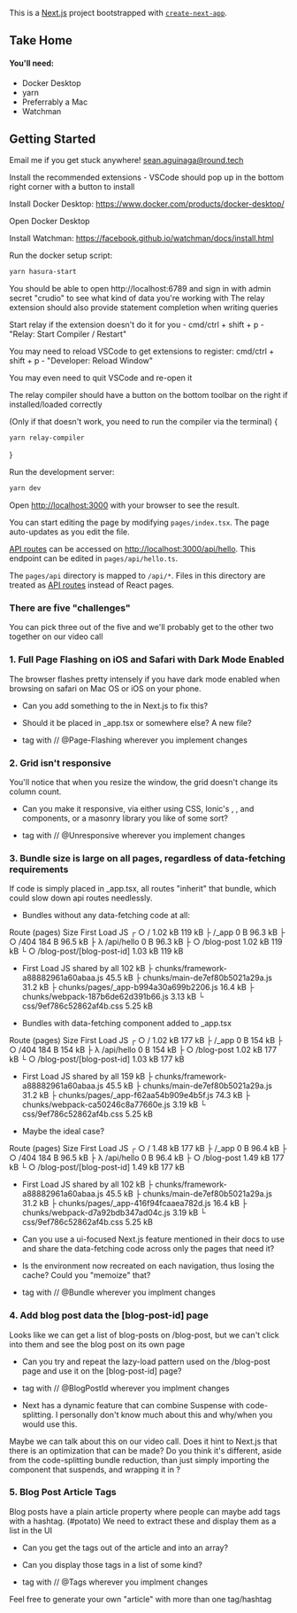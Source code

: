 This is a [Next.js](https://nextjs.org/) project bootstrapped with [`create-next-app`](https://github.com/vercel/next.js/tree/canary/packages/create-next-app).

## Take Home

#### You'll need:

- Docker Desktop
- yarn
- Preferrably a Mac
- Watchman
## Getting Started

Email me if you get stuck anywhere! sean.aguinaga@round.tech

Install the recommended extensions - VSCode should pop up in the bottom right corner with a button to install

Install Docker Desktop: https://www.docker.com/products/docker-desktop/

Open Docker Desktop

Install Watchman: https://facebook.github.io/watchman/docs/install.html

Run the docker setup script:

```bash
yarn hasura-start
```

You should be able to open http://localhost:6789 and sign in with admin secret "crudio" to see what kind of data you're working with
The relay extension should also provide statement completion when writing queries

Start relay if the extension doesn't do it for you - cmd/ctrl + shift + p - "Relay: Start Compiler / Restart"

You may need to reload VSCode to get extensions to register: cmd/ctrl + shift + p - "Developer: Reload Window"

You may even need to quit VSCode and re-open it

The relay compiler should have a button on the bottom toolbar on the right if installed/loaded correctly

(Only if that doesn't work, you need to run the compiler via the terminal) {

```bash
yarn relay-compiler
```

}

Run the development server:

```bash
yarn dev
```

Open [http://localhost:3000](http://localhost:3000) with your browser to see the result.

You can start editing the page by modifying `pages/index.tsx`. The page auto-updates as you edit the file.

[API routes](https://nextjs.org/docs/api-routes/introduction) can be accessed on [http://localhost:3000/api/hello](http://localhost:3000/api/hello). This endpoint can be edited in `pages/api/hello.ts`.

The `pages/api` directory is mapped to `/api/*`. Files in this directory are treated as [API routes](https://nextjs.org/docs/api-routes/introduction) instead of React pages.

### There are five "challenges"

You can pick three out of the five and we'll probably get to the other two together on our video call

###  1. Full Page Flashing on iOS and Safari with Dark Mode Enabled

The browser flashes pretty intensely if you have dark mode enabled when browsing on safari on Mac OS or iOS on your phone.

- Can you add something to the <Head/> in Next.js to fix this?

- Should it be placed in _app.tsx or somewhere else? A new file?

- tag with // @Page-Flashing wherever you implement changes

### 2. Grid isn't responsive

You'll notice that when you resize the window, the grid doesn't change its column count.

- Can you make it responsive, via either using CSS, Ionic's <ion-grid/>, <ion-row/>, and <ion-col/> components, or a masonry library you like of some sort?

- tag with // @Unresponsive wherever you implement changes

### 3. Bundle size is large on all pages, regardless of data-fetching requirements

If code is simply placed in _app.tsx, all routes "inherit" that bundle, which could slow down api routes needlessly.

- Bundles without any data-fetching code at all:

Route (pages)                              Size     First Load JS
┌ ○ /                                      1.02 kB         119 kB
├   /_app                                  0 B            96.3 kB
├ ○ /404                                   184 B          96.5 kB
├ λ /api/hello                             0 B            96.3 kB
├ ○ /blog-post                             1.02 kB         119 kB
└ ○ /blog-post/[blog-post-id]              1.03 kB         119 kB
+ First Load JS shared by all              102 kB
  ├ chunks/framework-a88882961a60abaa.js   45.5 kB
  ├ chunks/main-de7ef80b5021a29a.js        31.2 kB
  ├ chunks/pages/_app-b994a30a699b2206.js  16.4 kB
  ├ chunks/webpack-187b6de62d391b66.js     3.13 kB
  └ css/9ef786c52862af4b.css               5.25 kB

- Bundles with data-fetching component added to _app.tsx

Route (pages)                              Size     First Load JS
┌ ○ /                                      1.02 kB         177 kB
├   /_app                                  0 B             154 kB
├ ○ /404                                   184 B           154 kB
├ λ /api/hello                             0 B             154 kB
├ ○ /blog-post                             1.02 kB         177 kB
└ ○ /blog-post/[blog-post-id]              1.03 kB         177 kB
+ First Load JS shared by all              159 kB
  ├ chunks/framework-a88882961a60abaa.js   45.5 kB
  ├ chunks/main-de7ef80b5021a29a.js        31.2 kB
  ├ chunks/pages/_app-f62aa54b909e4b5f.js  74.3 kB
  ├ chunks/webpack-ca50246c8a77660e.js     3.19 kB
  └ css/9ef786c52862af4b.css               5.25 kB

- Maybe the ideal case?

Route (pages)                              Size     First Load JS
┌ ○ /                                      1.48 kB         177 kB
├   /_app                                  0 B            96.4 kB
├ ○ /404                                   184 B          96.5 kB
├ λ /api/hello                             0 B            96.4 kB
├ ○ /blog-post                             1.49 kB         177 kB
└ ○ /blog-post/[blog-post-id]              1.49 kB         177 kB
+ First Load JS shared by all              102 kB
  ├ chunks/framework-a88882961a60abaa.js   45.5 kB
  ├ chunks/main-de7ef80b5021a29a.js        31.2 kB
  ├ chunks/pages/_app-416f94fcaaea782d.js  16.4 kB
  ├ chunks/webpack-d7a92bdb347ad04c.js     3.19 kB
  └ css/9ef786c52862af4b.css               5.25 kB

- Can you use a ui-focused Next.js feature mentioned in their docs to use and share the data-fetching code across only the pages that need it?

- Is the environment now recreated on each navigation, thus losing the cache? Could you "memoize" that?

- tag with // @Bundle wherever you implment changes

### 4. Add blog post data the [blog-post-id] page

Looks like we can get a list of blog-posts on /blog-post, but we can't click into them and see the blog post on its own page

- Can you try and repeat the lazy-load pattern used on the /blog-post page and use it on the [blog-post-id] page?

- tag with // @BlogPostId wherever you implment changes

- Next has a dynamic feature that can combine Suspense with code-splitting. I personally don't know much about this and why/when you would use this.

Maybe we can talk about this on our video call. Does it hint to Next.js that there is an optimization that can be made? Do you think it's different, aside from 
the code-splitting bundle reduction, than just simply importing the component that suspends, and wrapping it in <Suspense/>?

### 5. Blog Post Article Tags

Blog posts have a plain article property where people can maybe add tags with a hashtag. (#potato) We need to extract these and display them as a list in the UI

- Can you get the tags out of the article and into an array?

- Can you display those tags in a list of some kind?

- tag with // @Tags wherever you implment changes

Feel free to generate your own "article" with more than one tag/hashtag